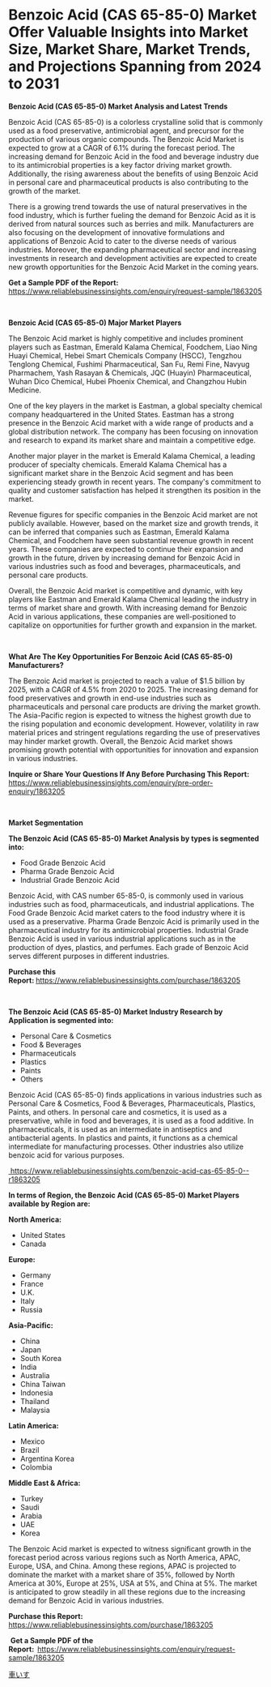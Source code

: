 <p><h1>Benzoic Acid (CAS 65-85-0) Market Offer Valuable Insights into Market Size, Market Share, Market Trends, and Projections Spanning from 2024 to 2031</h1></p><p><strong>Benzoic Acid (CAS 65-85-0) Market Analysis and Latest Trends</strong></p>
<p><p>Benzoic Acid (CAS 65-85-0) is a colorless crystalline solid that is commonly used as a food preservative, antimicrobial agent, and precursor for the production of various organic compounds. The Benzoic Acid Market is expected to grow at a CAGR of 6.1% during the forecast period. The increasing demand for Benzoic Acid in the food and beverage industry due to its antimicrobial properties is a key factor driving market growth. Additionally, the rising awareness about the benefits of using Benzoic Acid in personal care and pharmaceutical products is also contributing to the growth of the market.</p><p>There is a growing trend towards the use of natural preservatives in the food industry, which is further fueling the demand for Benzoic Acid as it is derived from natural sources such as berries and milk. Manufacturers are also focusing on the development of innovative formulations and applications of Benzoic Acid to cater to the diverse needs of various industries. Moreover, the expanding pharmaceutical sector and increasing investments in research and development activities are expected to create new growth opportunities for the Benzoic Acid Market in the coming years.</p></p>
<p><strong>Get a Sample PDF of the Report:&nbsp;</strong> <a href="https://www.reliablebusinessinsights.com/enquiry/request-sample/1863205">https://www.reliablebusinessinsights.com/enquiry/request-sample/1863205</a></p>
<p>&nbsp;</p>
<p><strong>Benzoic Acid (CAS 65-85-0) Major Market Players</strong></p>
<p><p>The Benzoic Acid market is highly competitive and includes prominent players such as Eastman, Emerald Kalama Chemical, Foodchem, Liao Ning Huayi Chemical, Hebei Smart Chemicals Company (HSCC), Tengzhou Tenglong Chemical, Fushimi Pharmaceutical, San Fu, Remi Fine, Navyug Pharmachem, Yash Rasayan & Chemicals, JQC (Huayin) Pharmaceutical, Wuhan Dico Chemical, Hubei Phoenix Chemical, and Changzhou Hubin Medicine.</p><p>One of the key players in the market is Eastman, a global specialty chemical company headquartered in the United States. Eastman has a strong presence in the Benzoic Acid market with a wide range of products and a global distribution network. The company has been focusing on innovation and research to expand its market share and maintain a competitive edge.</p><p>Another major player in the market is Emerald Kalama Chemical, a leading producer of specialty chemicals. Emerald Kalama Chemical has a significant market share in the Benzoic Acid segment and has been experiencing steady growth in recent years. The company's commitment to quality and customer satisfaction has helped it strengthen its position in the market.</p><p>Revenue figures for specific companies in the Benzoic Acid market are not publicly available. However, based on the market size and growth trends, it can be inferred that companies such as Eastman, Emerald Kalama Chemical, and Foodchem have seen substantial revenue growth in recent years. These companies are expected to continue their expansion and growth in the future, driven by increasing demand for Benzoic Acid in various industries such as food and beverages, pharmaceuticals, and personal care products.</p><p>Overall, the Benzoic Acid market is competitive and dynamic, with key players like Eastman and Emerald Kalama Chemical leading the industry in terms of market share and growth. With increasing demand for Benzoic Acid in various applications, these companies are well-positioned to capitalize on opportunities for further growth and expansion in the market.</p></p>
<p>&nbsp;</p>
<p><strong>What Are The Key Opportunities For Benzoic Acid (CAS 65-85-0) Manufacturers?</strong></p>
<p><p>The Benzoic Acid market is projected to reach a value of $1.5 billion by 2025, with a CAGR of 4.5% from 2020 to 2025. The increasing demand for food preservatives and growth in end-use industries such as pharmaceuticals and personal care products are driving the market growth. The Asia-Pacific region is expected to witness the highest growth due to the rising population and economic development. However, volatility in raw material prices and stringent regulations regarding the use of preservatives may hinder market growth. Overall, the Benzoic Acid market shows promising growth potential with opportunities for innovation and expansion in various industries.</p></p>
<p><strong>Inquire or Share Your Questions If Any Before Purchasing This Report:</strong> <a href="https://www.reliablebusinessinsights.com/enquiry/pre-order-enquiry/1863205">https://www.reliablebusinessinsights.com/enquiry/pre-order-enquiry/1863205</a></p>
<p>&nbsp;</p>
<p><strong>Market Segmentation</strong></p>
<p><strong>The Benzoic Acid (CAS 65-85-0) Market Analysis by types is segmented into:</strong></p>
<p><ul><li>Food Grade Benzoic Acid</li><li>Pharma Grade Benzoic Acid</li><li>Industrial Grade Benzoic Acid</li></ul></p>
<p><p>Benzoic Acid, with CAS number 65-85-0, is commonly used in various industries such as food, pharmaceuticals, and industrial applications. The Food Grade Benzoic Acid market caters to the food industry where it is used as a preservative. Pharma Grade Benzoic Acid is primarily used in the pharmaceutical industry for its antimicrobial properties. Industrial Grade Benzoic Acid is used in various industrial applications such as in the production of dyes, plastics, and perfumes. Each grade of Benzoic Acid serves different purposes in different industries.</p></p>
<p><strong>Purchase this Report:&nbsp;</strong><a href="https://www.reliablebusinessinsights.com/purchase/1863205">https://www.reliablebusinessinsights.com/purchase/1863205</a></p>
<p>&nbsp;</p>
<p><strong>The Benzoic Acid (CAS 65-85-0) Market Industry Research by Application is segmented into:</strong></p>
<p><ul><li>Personal Care & Cosmetics</li><li>Food & Beverages</li><li>Pharmaceuticals</li><li>Plastics</li><li>Paints</li><li>Others</li></ul></p>
<p><p>Benzoic Acid (CAS 65-85-0) finds applications in various industries such as Personal Care & Cosmetics, Food & Beverages, Pharmaceuticals, Plastics, Paints, and others. In personal care and cosmetics, it is used as a preservative, while in food and beverages, it is used as a food additive. In pharmaceuticals, it is used as an intermediate in antiseptics and antibacterial agents. In plastics and paints, it functions as a chemical intermediate for manufacturing processes. Other industries also utilize benzoic acid for various purposes.</p></p>
<p><a href="https://www.reliablebusinessinsights.com/benzoic-acid-cas-65-85-0--r1863205">&nbsp;https://www.reliablebusinessinsights.com/benzoic-acid-cas-65-85-0--r1863205</a></p>
<p><strong>In terms of Region, the Benzoic Acid (CAS 65-85-0) Market Players available by Region are:</strong></p>
<p>
    <p> <strong> North America: </strong>
        <ul>
            <li>United States</li>
            <li>Canada</li>
        </ul>
        </p> 
    <p> <strong> Europe: </strong>
        <ul>
            <li>Germany</li>
            <li>France</li>
            <li>U.K.</li>
            <li>Italy</li>
            <li>Russia</li>
        </ul>
        </p> 
    <p> <strong> Asia-Pacific: </strong>
        <ul>
            <li>China</li>
            <li>Japan</li>
            <li>South Korea</li>
            <li>India</li>
            <li>Australia</li>
            <li>China Taiwan</li>
            <li>Indonesia</li>
            <li>Thailand</li>
            <li>Malaysia</li>
        </ul>
        </p> 
    <p> <strong> Latin America: </strong>
        <ul>
            <li>Mexico</li>
            <li>Brazil</li>
            <li>Argentina Korea</li>
            <li>Colombia</li>
        </ul>
        </p> 
    <p> <strong> Middle East & Africa: </strong>
        <ul>
            <li>Turkey</li>
            <li>Saudi</li>
            <li>Arabia</li>
            <li>UAE</li>
            <li>Korea</li>
        </ul>
    </p>
    </p>
<p><p>The Benzoic Acid market is expected to witness significant growth in the forecast period across various regions such as North America, APAC, Europe, USA, and China. Among these regions, APAC is projected to dominate the market with a market share of 35%, followed by North America at 30%, Europe at 25%, USA at 5%, and China at 5%. The market is anticipated to grow steadily in all these regions due to the increasing demand for Benzoic Acid in various industries.</p></p>
<p><strong>Purchase this Report: </strong><a href="https://www.reliablebusinessinsights.com/purchase/1863205">https://www.reliablebusinessinsights.com/purchase/1863205</a></p>
<p>&nbsp;<strong>Get a Sample PDF of the Report:&nbsp;&nbsp;</strong><a href="https://www.reliablebusinessinsights.com/enquiry/request-sample/1863205">https://www.reliablebusinessinsights.com/enquiry/request-sample/1863205</a></p>
<p><strong></strong></p>
<p><p><a href="https://github.com/oqxogxyvqe90775/Market-Research-Report-List-2/blob/main/2300458138578.md">車いす</a></p></p>